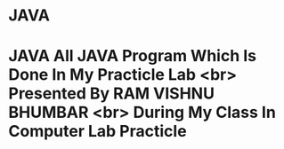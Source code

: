 # JAVA
# JAVA All JAVA Program Which Is Done In My Practicle Lab  &lt;br> Presented By RAM VISHNU BHUMBAR &lt;br> During My Class In Computer Lab Practicle
